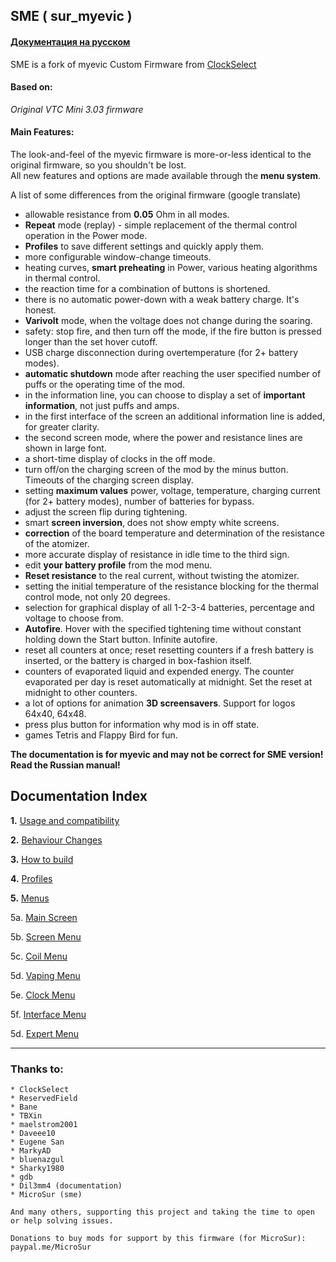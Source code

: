 ## **SME ( sur_myevic )**

#### [Документация на русском](https://github.com/MicroSur/sur_myevic/blob/master/README_ru.md)

SME is a fork of myevic Custom Firmware from [ClockSelect](https://github.com/ClockSelect/myevic/blob/master/src)

#### Based on:
*Original VTC Mini 3.03 firmware*

#### Main Features:
The look-and-feel of the myevic firmware is more-or-less identical to the original firmware, so you shouldn't be lost.  
All new features and options are made available through the **menu system**.

A list of some differences from the original firmware (google translate)  

 * allowable resistance from **0.05** Ohm in all modes.
 * **Repeat** mode (replay) - simple replacement of the thermal control operation in the Power mode.
* **Profiles** to save different settings and quickly apply them.
* more configurable window-change timeouts.
* heating curves, **smart preheating** in Power, various heating algorithms in thermal control.
* the reaction time for a combination of buttons is shortened.
* there is no automatic power-down with a weak battery charge. It's honest.
* **Varivolt** mode, when the voltage does not change during the soaring.
* safety: stop fire, and then turn off the mode, if the fire button is pressed longer than the set hover cutoff.
* USB charge disconnection during overtemperature (for 2+ battery modes).
* **automatic shutdown** mode after reaching the user specified number of puffs or the operating time of the mod.
* in the information line, you can choose to display a set of **important information**, not just puffs and amps.
* in the first interface of the screen an additional information line is added, for greater clarity.
* the second screen mode, where the power and resistance lines are shown in large font.
* a short-time display of clocks in the off mode.
* turn off/on the charging screen of the mod by the minus button. Timeouts of the charging screen display.
* setting **maximum values** power, voltage, temperature, charging current (for 2+ battery modes), number of batteries for bypass.
* adjust the screen flip during tightening.
* smart **screen inversion**, does not show empty white screens.
* **correction** of the board temperature and determination of the resistance of the atomizer.
* more accurate display of resistance in idle time to the third sign.
* edit **your battery profile** from the mod menu.
* **Reset resistance** to the real current, without twisting the atomizer.
* setting the initial temperature of the resistance blocking for the thermal control mode, not only 20 degrees.
* selection for graphical display of all 1-2-3-4 batteries, percentage and voltage to choose from.
* **Autofire**. Hover with the specified tightening time without constant holding down the Start button. Infinite autofire.
* reset all counters at once; reset resetting counters if a fresh battery is inserted, or the battery is charged in box-fashion itself.
* counters of evaporated liquid and expended energy. The counter evaporated per day is reset automatically at midnight. Set the reset at midnight to other counters.
* a lot of options for animation **3D screensavers**. Support for logos 64x40, 64x48.
* press plus button for information why mod is in off state.
* games Tetris and Flappy Bird for fun.


**The documentation is for myevic and may not be correct for SME version! Read the Russian manual!**

## Documentation Index 
   __1.__ [Usage and compatibility](https://github.com/MicroSur/sur_myevic/blob/master/git_doc_en/usageandcompatibility_en.md)
   
   __2.__ [Behaviour Changes](https://github.com/MicroSur/sur_myevic/blob/master/git_doc_en/behaviourchanges_en.md)
   
   __3.__ [How to build](https://github.com/MicroSur/sur_myevic/blob/master/git_doc_en/howtobuild_en.md)

   __4.__ [Profiles](https://github.com/MicroSur/sur_myevic/blob/master/git_doc_en/profiles_en.md)

   __5.__ [Menus](https://github.com/MicroSur/sur_myevic/blob/master/git_doc_en/menus_en.md)

 5a. [Main Screen](https://github.com/MicroSur/sur_myevic/blob/master/git_doc_en/mainscr_en.md)
     
   5b. [Screen Menu](https://github.com/MicroSur/sur_myevic/blob/master/git_doc_en/screen_en.md)

   5c. [Coil Menu](https://github.com/MicroSur/sur_myevic/blob/master/git_doc_en/coils_en.md)

   5d. [Vaping Menu](https://github.com/MicroSur/sur_myevic/blob/master/git_doc_en/vaping_en.md)

   5e. [Clock Menu](https://github.com/MicroSur/sur_myevic/blob/master/git_doc_en/clock_en.md)

   5f. [Interface Menu](https://github.com/MicroSur/sur_myevic/blob/master/git_doc_en/interface_en.md)
  
   5d. [Expert Menu](https://github.com/MicroSur/sur_myevic/blob/master/git_doc_en/expert_en.md)

-----
### Thanks to:

    * ClockSelect
    * ReservedField
    * Bane
    * TBXin
    * maelstrom2001
    * Daveee10
    * Eugene San
    * MarkyAD
    * bluenazgul
    * Sharky1980
    * gdb
    * Dil3mm4 (documentation)
    * MicroSur (sme)

    And many others, supporting this project and taking the time to open or help solving issues.

    Donations to buy mods for support by this firmware (for MicroSur): paypal.me/MicroSur
